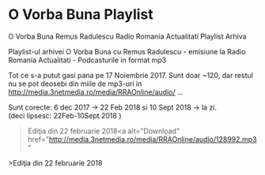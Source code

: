 # O Vorba Buna Playlist
O Vorba Buna Remus Radulescu Radio Romania Actualitati Playlist Arhiva

Playlist-ul arhivei O Vorba Buna cu Remus Radulescu - emisiune la Radio Romania Actualitati - Podcasturile in format mp3

Tot ce s-a putut gasi pana pe 17 Noiembrie 2017.
Sunt doar ~120, dar restul nu se pot deosebi din miile de mp3-uri in http://media.3netmedia.ro/media/RRAOnline/audio/ ...

Sunt corecte: 6 dec 2017 -> 22 Feb 2018  si 10 Sept 2018 -> la zi.   
(deci lipsesc: 22Feb-10Sept 2018 )   
>Ediţia din 22 februarie 2018</a><a alt="Download" href="http://media.3netmedia.ro/media/RRAOnline/audio/128992.mp3"
<LIPSA>
>Ediţia din 22 februarie 2018</a><a alt="Download" href="http://media.3netmedia.ro/media/RRAOnline/audio/128992.mp3"

